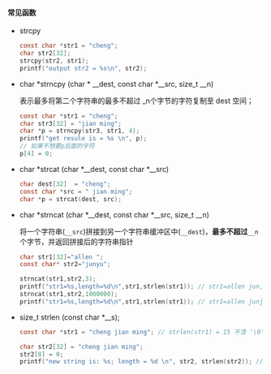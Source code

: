 

#### 常见函数

- strcpy

  ```c
  const char *str1 = "cheng";
  char str2[32];
  strcpy(str2, str1);
  printf("output str2 = %s\n", str2);
  ```

  

- char *strncpy (char * __dest, const char *__src, size_t __n)

  表示最多将第二个字符串的最多不超过 _n个字节的字符复制至 dest 空间；

  ```c
  const char *str1 = "cheng";
  char str3[32] = "jian ming";
  char *p = strncpy(str3, str1, 4);
  printf("get resule is = %s \n", p);
  // 如果不想要p后面的字符
  p[4] = 0;
  ```

  

- char *strcat (char *__dest, const char *__src)

  ```c
  char dest[32]  = "cheng"; 
  const char *src = " jian ming";
  char *p = strcat(dest, src);
  ```

- char *strncat (char *__dest, const char *__src, size_t __n)

  将一个字符串(`__src`)拼接到另一个字符串缓冲区中(`__dest`)，**最多不超过**`__n`个字节，并返回拼接后的字符串指针

  ```c
  char str1[32]="allen ";
  const char* str2="junyu";
  
  strncat(str1,str2,3); 
  printf("str1=%s,length=%d\n",str1,strlen(str1)); // str1=allen jun,length=9 
  strncat(str1,str2,1000000);
  printf("str1=%s,length=%d\n",str1,strlen(str1)); // str1=allen junjunyu,length=14
  ```

- size_t strlen (const char *__s);

  ```c
  const char *str1 = "cheng jian ming"; // strlen(str1) = 15 不含 '\0'
  
  char str2[32] = "cheng jian ming";
  str2[8] = 0;
  printf("new string is: %s; length = %d \n", str2, strlen(str2)); // cheng ji; length = 8
  ```

  

